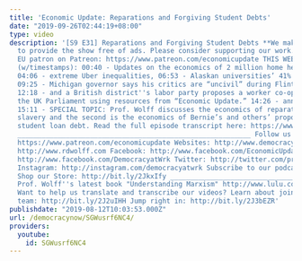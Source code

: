 ```yaml
---
title: 'Economic Update: Reparations and Forgiving Student Debts'
date: "2019-09-26T02:44:19+08:00"
type: video
description: '[S9 E31] Reparations and Forgiving Student Debts **We make it a point
  to provide the show free of ads. Please consider supporting our work. Become an
  EU patron on Patreon: https://www.patreon.com/economicupdate THIS WEEK''S TOPICS
  (w/timestamps): 00:40 - Updates on the economics of 2 million home health aides,
  04:06 - extreme Uber inequalities, 06:53 - Alaskan universities’ 41% budget cuts,
  09:25 - Michigan governor says his critics are “uncivil” during Flint Water Crisis
  12:18 - and a British district''s labor party proposes a worker co-op sector to
  the UK Parliament using resources from “Economic Update.” 14:26 - announcements;
  15:11 - SPECIAL TOPIC: Prof. Wolff discusses the economics of reparations for African-American
  slavery and the second is the economics of Bernie’s and others’ proposals to cancel
  student loan debt. Read the full episode transcript here: https://www.democracyatwork.info/eu_reparations_and_forgiving_student_debts
  __________________________________________________________ Follow us ONLINE: Patreon:
  https://www.patreon.com/economicupdate Websites: http://www.democracyatwork.info/economicupdate
  http://www.rdwolff.com Facebook: http://www.facebook.com/EconomicUpdate http://www.facebook.com/RichardDWolff
  http://www.facebook.com/DemocracyatWrk Twitter: http://twitter.com/profwolff http://twitter.com/democracyatwrk
  Instagram: http://instagram.com/democracyatwrk Subscribe to our podcast: http://economicupdate.libsyn.com
  Shop our Store: http://bit.ly/2JkxIfy ________________________________________________________________
  Prof. Wolff''s latest book "Understanding Marxism" http://www.lulu.com/spotlight/democracyatwork
  Want to help us translate and transcribe our videos? Learn about joining our translation
  team: http://bit.ly/2J2uIHH Jump right in: http://bit.ly/2J3bEZR'
publishdate: "2019-08-12T10:03:53.000Z"
url: /democracynow/SGWusrf6NC4/
providers:
  youtube:
    id: SGWusrf6NC4
---
```

